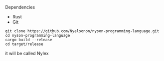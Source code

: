 Dependencies
- Rust
- Git


```
git clone https://github.com/Nyelsonon/nyson-programming-language.git
cd nyson-programming-language
cargo build --release
cd target/release
```

it will be called Nylex